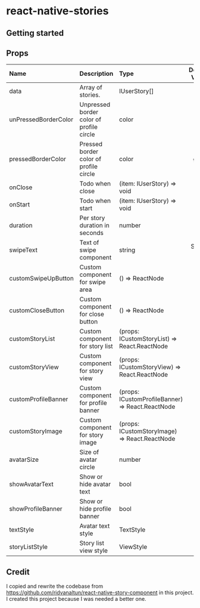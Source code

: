 # react-native-stories <!-- omit in toc -->

<!-- [![npm version](https://img.shields.io/npm/v/react-native-story-component.svg)](https://npmjs.com/package/react-native-story-component)
[![CircleCI](https://circleci.com/gh/ridvanaltun/react-native-story-component/tree/master.svg?style=shield)](https://circleci.com/gh/ridvanaltun/react-native-story-component/tree/master)
[![Commitizen friendly](https://img.shields.io/badge/commitizen-friendly-brightgreen.svg)](http://commitizen.github.io/cz-cli/)
[![license](https://img.shields.io/npm/l/react-native-story-component.svg)](https://github.com/ridvanaltun/react-native-story-component/blob/master/LICENSE) -->

<!-- > A decent story component for React-Native

| Preview                                                           |
| ----------------------------------------------------------------- |
| <img src="docs/preview.gif" alt="Preview Image" width="300px"  /> |

# Table of Contents <!-- omit in toc -->

<!-- - [Getting started](#getting-started)
- [Props](#props)
- [Usage](#usage)
- [Example App](#example-app)
- [Credit](#credit)
- [Contributing](#contributing)
- [License](#license) -->
## Getting started



## Props

| Name                 | Description                              | Type                                             | Default Value |
| :------------------- | :--------------------------------------- | :----------------------------------------------- | :-----------: |
| data                 | Array of stories.                        | IUserStory[]                                     |               |
| unPressedBorderColor | Unpressed border color of profile circle | color                                            |      red      |
| pressedBorderColor   | Pressed border color of profile circle   | color                                            |     grey      |
| onClose              | Todo when close                          | (item: IUserStory) => void                       |     null      |
| onStart              | Todo when start                          | (item: IUserStory) => void                       |     null      |
| duration             | Per story duration in seconds            | number                                           |      10       |
| swipeText            | Text of swipe component                  | string                                           |   Swipe Up    |
| customSwipeUpButton  | Custom component for swipe area          | () => ReactNode                                  |               |
| customCloseButton    | Custom component for close button        | () => ReactNode                                  |               |
| customStoryList      | Custom component for story list          | (props: ICustomStoryList) => React.ReactNode     |               |
| customStoryView      | Custom component for story view          | (props: ICustomStoryView) => React.ReactNode     |               |
| customProfileBanner  | Custom component for profile banner      | (props: ICustomProfileBanner) => React.ReactNode |               |
| customStoryImage     | Custom component for story image         | (props: ICustomStoryImage) => React.ReactNode    |               |
| avatarSize           | Size of avatar circle                    | number                                           |      60       |
| showAvatarText       | Show or hide avatar text                 | bool                                             |     true      |
| showProfileBanner    | Show or hide profile banner              | bool                                             |     true      |
| textStyle            | Avatar text style                        | TextStyle                                        |               |
| storyListStyle       | Story list view style                    | ViewStyle                                        |               |

<!-- ## Usage

```jsx
import Stories from 'react-native-story-component';

const App = () => {
  return (
    <Stories
      data={[
        {
          id: 1,
          avatar: 'https://randomuser.me/api/portraits/men/1.jpg',
          name: 'Marvin Lane',
          stories: [
            {
              id: 1,
              image: 'https://images.unsplash.com/photo-1510215744419-742d9dce947f?crop=entropy&cs=tinysrgb&fm=jpg&ixlib=rb-1.2.1&q=60&raw_url=true&ixid=MnwxMjA3fDB8MHxzZWFyY2h8NHx8MTA4MHgxOTIwfGVufDB8fDB8fA%3D%3D&auto=format&fit=crop&w=1200',,
              swipeText: 'Custom swipe text for this story',
              onPress: () => console.log('story 1 swiped'),
            },
            {
              id: 2,
              image: 'https://images.unsplash.com/photo-1493509094819-bd2d26fac21b?crop=entropy&cs=tinysrgb&fm=jpg&ixlib=rb-1.2.1&q=60&raw_url=true&ixid=MnwxMjA3fDB8MHxzZWFyY2h8M3x8MTA4MHgxOTIwfGVufDB8fDB8fA%3D%3D&auto=format&fit=crop&w=1200',
            },
          ],
        },
        {
          id: 2,
          avatar: 'https://randomuser.me/api/portraits/men/2.jpg',
          name: 'Manuel Weaver',
          stories: [
            {
              id: 1,
              image: 'https://images.unsplash.com/photo-1524821261922-e353d72c20e5?crop=entropy&cs=tinysrgb&fm=jpg&ixlib=rb-1.2.1&q=60&raw_url=true&ixid=MnwxMjA3fDB8MHxzZWFyY2h8Mnx8MTA4MHgxOTIwfGVufDB8fDB8fA%3D%3D&auto=format&fit=crop&w=1200',
              swipeText: 'Custom swipe text for this story',
              onPress: () => console.log('story 1 swiped'),
            },
            {
              id: 2,
              image: 'https://images.unsplash.com/photo-1590846083693-f23fdede3a7e?crop=entropy&cs=tinysrgb&fm=jpg&ixlib=rb-1.2.1&q=60&raw_url=true&ixid=MnwxMjA3fDB8MHxzZWFyY2h8MXx8MTA4MHgxOTIwfGVufDB8fDB8fA%3D%3D&auto=format&fit=crop&w=1200',
              swipeText: 'Custom swipe text for this story',
              onPress: () => console.log('story 2 swiped'),
            },
          ],
        },
      ]}
      duration={10}
      onStart={(openedStory) => {
        console.log(openedStory);
      }}
      onClose={(closedStory) => {
        console.log(closedStory);
      }}
      customSwipeUpButton={() => (
        <View>
          <Text>Swipe</Text>
        </View>
      )}
    />
  );
};
``` -->
<!-- 
## Example App

```sh
# clone the project
git clone https://github.com/ridvanaltun/react-native-story-component.git

# go into the project
cd react-native-story-component

# make project ready
npm run bootstrap

# go into the example
cd example

# run for android
npm run android

# or

# run for ios
npm run ios
``` -->

## Credit

I copied and rewrite the codebase from https://github.com/ridvanaltun/react-native-story-component in this project. I created this project because I was needed a better one.
<!-- 
## Contributing

See the [contributing guide](CONTRIBUTING.md) to learn how to contribute to the repository and the development workflow.

## License

[MIT](LICENSE)
 -->
